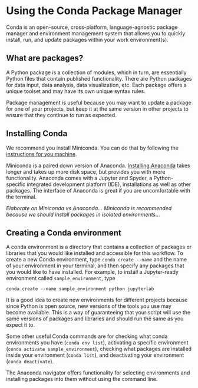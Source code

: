# Using the Conda Package Manager

Conda is an open-source, cross-platform, language-agnostic package manager and environment management system that allows you to quickly install, run, and update packages within your work environment(s).

## What are packages?

A Python package is a collection of modules, which in turn, are essentially Python files that contain published functionality. There are Python packages for data input, data analysis, data visualization, etc. Each package offers a unique toolset and may have its own unique syntax rules.

Package management is useful because you may want to update a package for one of your projects, but keep it at the same version in other projects to ensure that they continue to run as expected.

## Installing Conda

We recommend you install Miniconda. You can do that by following the [instructions for you machine](https://docs.conda.io/en/latest/miniconda.html).

Miniconda is a paired down version of Anaconda. [Installing Anaconda](https://docs.anaconda.com/anaconda/install/) takes longer and takes up more disk space, but provides you with more functionality. Anaconda comes with a Jupyter and Spyder, a Python-specific integrated development platform (IDE), installations as well as other packages. The interface of Anaconda is great if you are uncomfortable with the terminal.

_Elaborate on Miniconda vs Anaconda... Miniconda is recommended because we should install packages in isolated environments..._

## Creating a Conda environment

A conda environment is a directory that contains a collection of packages or libraries that you would like installed and accessible for this workflow. To create a new Conda environment, type `conda create --name` and the name of your environment in your terminal, and then specify any packages that you would like to have installed. For example, to install a Jupyter-ready environment called `sample_environment`, type

```
conda create --name sample_environment python jupyterlab
```

It is a good idea to create new environments for different projects because since Python is open source, new versions of the tools you use may become available. This is a way of guaranteeing that your script will use the same versions of packages and libraries and should run the same as you expect it to.

Some other useful Conda commands are for checking what conda environments you have (`conda env list`), activating a specific environment (`conda activate sample_environment`), checking what packages are installed inside your environment (`conda list`), and deactivating your environment (`conda deactivate`).

The Anaconda navigator offers functionality for selecting environments and installing packages into them without using the command line.
